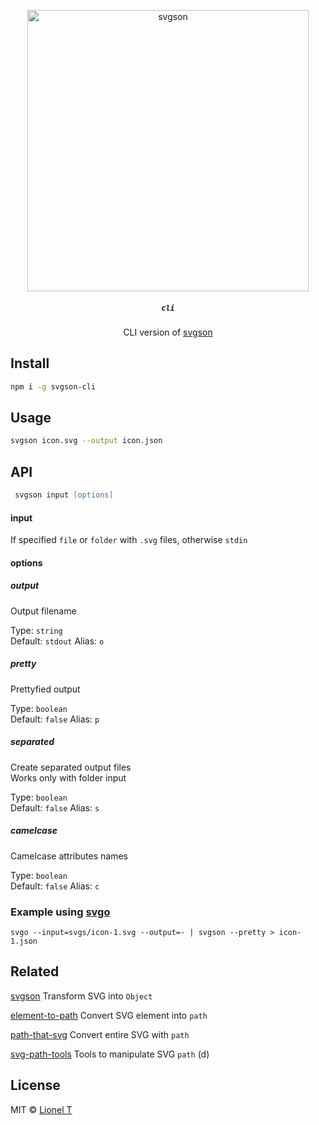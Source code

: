 <p align="center">
  <img alt="svgson" title="svgson" src="https://cdn.rawgit.com/elrumordelaluz/svgson/7883b450/logo.svg" width="450">
</p>

<h5 align="center">
  <code>cli</code>
</h5>

<p align="center">
  CLI version of <a href="https://github.com/elrumordelaluz/svgson">svgson</a>
</p>

## Install

```zsh
npm i -g svgson-cli
```

## Usage

```zsh
svgson icon.svg --output icon.json
```

## API

```zsh
 svgson input [options]
```

#### input

If specified `file` or `folder` with `.svg` files, otherwise `stdin`

#### options

##### output

Output filename

Type: `string`<br>
Default: `stdout`
Alias: `o`<br>

##### pretty

Prettyfied output

Type: `boolean`<br>
Default: `false`
Alias: `p`<br>

##### separated

Create separated output files<br>
Works only with folder input

Type: `boolean`<br>
Default: `false`
Alias: `s`<br>

##### camelcase

Camelcase attributes names

Type: `boolean`<br>
Default: `false`
Alias: `c`<br>

### Example using [svgo](https://github.com/svg/svgo)

```
svgo --input=svgs/icon-1.svg --output=- | svgson --pretty > icon-1.json
```

## Related

[svgson](https://github.com/elrumordelaluz/svgson-next) Transform SVG into `Object`

[element-to-path](https://github.com/elrumordelaluz/element-to-path) Convert SVG element into `path`

[path-that-svg](https://github.com/elrumordelaluz/path-that-svg) Convert entire SVG with `path`

[svg-path-tools](https://github.com/elrumordelaluz/svg-path-tools) Tools to manipulate SVG `path` (d)

## License

MIT © [Lionel T](https://lionel.tzatzk.in)
